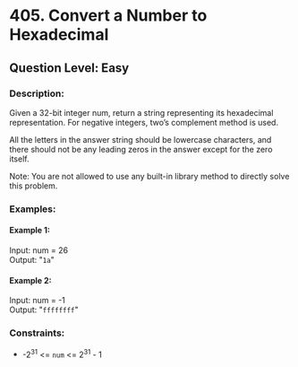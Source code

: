 # 405. Convert a Number to Hexadecimal
## Question Level: Easy
### Description:
Given a 32-bit integer num, return a string representing its hexadecimal representation. For negative integers, two’s complement method is used.

All the letters in the answer string should be lowercase characters, and there should not be any leading zeros in the answer except for the zero itself.

Note: You are not allowed to use any built-in library method to directly solve this problem.

### Examples:
#### Example 1:

Input: num = 26  
Output: "`1a`"  
#### Example 2:

Input: num = -1  
Output: "`ffffffff`"  

### Constraints:

- -2<sup>31</sup> <= `num` <= 2<sup>31</sup> - 1
